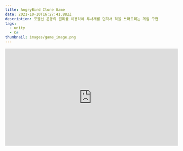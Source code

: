 ```yaml
---
title: AngryBird Clone Game
date: 2021-10-10T16:27:41.882Z
description: 포물선 운동의 원리를 이용하여 투사체를 던져서 적을 쓰러트리는 게임 구현
tags:
  - unity
  - C#
thumbnail: images/game_image.png
---
```


<iframe width="560" height="315" src="https://www.youtube.com/embed/IedIpfe2_80?si=MNsn952-NnsD8_Pe" title="YouTube video player" frameborder="0" allow="accelerometer; autoplay; clipboard-write; encrypted-media; gyroscope; picture-in-picture; web-share" referrerpolicy="strict-origin-when-cross-origin" allowfullscreen></iframe>
